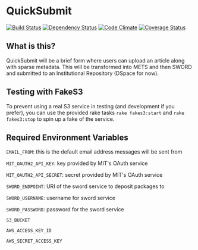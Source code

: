 # QuickSubmit

[![Build Status](https://travis-ci.org/MITLibraries/QuickSubmit.svg)](https://travis-ci.org/MITLibraries/QuickSubmit)
[![Dependency Status](https://gemnasium.com/MITLibraries/QuickSubmit.svg)](https://gemnasium.com/MITLibraries/QuickSubmit)
[![Code Climate](https://codeclimate.com/github/MITLibraries/QuickSubmit/badges/gpa.svg)](https://codeclimate.com/github/MITLibraries/QuickSubmit)
[![Coverage Status](https://coveralls.io/repos/github/MITLibraries/QuickSubmit/badge.svg?branch=master)](https://coveralls.io/github/MITLibraries/QuickSubmit?branch=master)

## What is this?

QuickSubmit will be a brief form where users can upload an article along with sparse metadata. This will be transformed into METS and then SWORD and submitted to an Institutional Repository (DSpace for now).

## Testing with FakeS3

To prevent using a real S3 service in testing (and development if
you prefer), you can use the provided rake tasks `rake fakes3:start`
and `rake fakes3:stop` to spin up a fake of the service. 

## Required Environment Variables

`EMAIL_FROM`: this is the default email address messages will be sent from

`MIT_OAUTH2_API_KEY`: key provided by MIT's OAuth service

`MIT_OAUTH2_API_SECRET`: secret provided by MIT's OAuth service

`SWORD_ENDPOINT`: URI of the sword service to deposit packages to

`SWORD_USERNAME`: username for sword service

`SWORD_PASSWORD`: password for the sword service

`S3_BUCKET`

`AWS_ACCESS_KEY_ID`

`AWS_SECRET_ACCESS_KEY`
